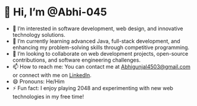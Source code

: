 # 👋 Hi, I’m @Abhi-045

- 👀 I’m interested in software development, web design, and innovative technology solutions.
- 🌱 I’m currently learning advanced Java, full-stack development, and enhancing my problem-solving skills through competitive programming.
- 💞️ I’m looking to collaborate on web development projects, open-source contributions, and software engineering challenges.
- 📫 How to reach me: You can contact me at [Abhigunjal4503@gmail.com](mailto:Abhigunjal4503@gmail.com) or connect with me on [LinkedIn](https://www.linkedin.com/in/abhishek-gunjal-965644253).
- 😄 Pronouns: He/Him
- ⚡ Fun fact: I enjoy playing 2048 and experimenting with new web technologies in my free time!

<!---
Abhi-045/Abhi-045 is a ✨ special ✨ repository because its `README.md` (this file) appears on your GitHub profile.
You can click the Preview link to take a look at your changes.
--->
